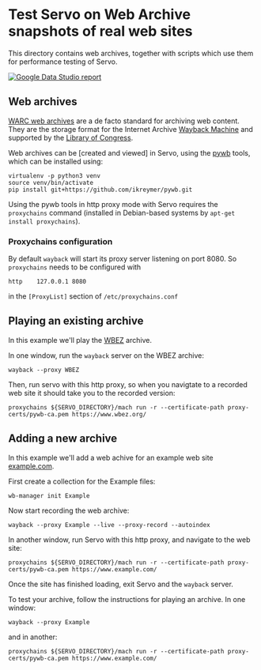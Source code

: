 # Test Servo on Web Archive snapshots of real web sites

This directory contains web archives, together with scripts which use them for performance testing of Servo.

[![Google Data Studio report](https://raw.githubusercontent.com/servo/servo-warc-tests/master/gds-screenshot.png)](https://datastudio.google.com/open/1eYJrJUUbLmvxEu_I-bM7s4fA-HlRvk-p)

## Web archives

[WARC web archives](http://iipc.github.io/warc-specifications/) are a de facto standard for archiving web content. They are the storage format for the Internet Archive [Wayback Machine](https://archive.org/web/) and supported by the [Library of Congress](http://www.loc.gov/preservation/digital/formats/fdd/fdd000236.shtml).

Web archives can be [created and viewed] in Servo, using the [pywb](https://pywb.readthedocs.io) tools, which can be installed using:
```
virtualenv -p python3 venv
source venv/bin/activate
pip install git+https://github.com/ikreymer/pywb.git
```

Using the pywb tools in http proxy mode with Servo requires the `proxychains` command (installed in Debian-based systems by `apt-get install proxychains`).

### Proxychains configuration

By default `wayback` will start its proxy server listening on port 8080.
So `proxychains` needs to be configured with

```
http    127.0.0.1 8080
```

in the `[ProxyList]` section of `/etc/proxychains.conf`

## Playing an existing archive

In this example we'll play the [WBEZ](https://www.wbez.org/) archive.

In one window, run the `wayback` server on the WBEZ archive:
```
wayback --proxy WBEZ
```

Then, run servo with this http proxy, so when you navigtate to a recorded web site it should take you to the recorded version:
```
proxychains ${SERVO_DIRECTORY}/mach run -r --certificate-path proxy-certs/pywb-ca.pem https://www.wbez.org/
```


## Adding a new archive

In this example we'll add a web achive for an example web site [example.com](https://www.example.com/).

First create a collection for the Example files:
```
wb-manager init Example
```

Now start recording the web archive:
```
wayback --proxy Example --live --proxy-record --autoindex
```

In another window, run Servo with this http proxy, and navigate to the web site:
```
proxychains ${SERVO_DIRECTORY}/mach run -r --certificate-path proxy-certs/pywb-ca.pem https://www.example.com/
```

Once the site has finished loading, exit Servo and the `wayback` server.

To test your archive, follow the instructions for playing an archive. In one window:
```
wayback --proxy Example
```

and in another:
```
proxychains ${SERVO_DIRECTORY}/mach run -r --certificate-path proxy-certs/pywb-ca.pem https://www.example.com/
```
